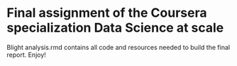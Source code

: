 # Final assignment of the Coursera specialization Data Science at scale

Blight analysis.rmd contains all code and resources needed to build the final report.
Enjoy!

